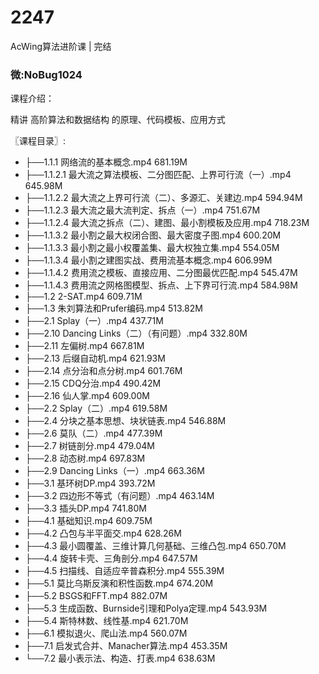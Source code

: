 # 2247
AcWing算法进阶课 | 完结
### 微:NoBug1024 


课程介绍：

精讲 高阶算法和数据结构 的原理、代码模板、应用方式

〖课程目录〗:

- ├──1.1.1 网络流的基本概念.mp4  681.19M
- ├──1.1.2.1 最大流之算法模板、二分图匹配、上界可行流（一）.mp4  645.98M
- ├──1.1.2.2 最大流之上界可行流（二）、多源汇、关建边.mp4  594.94M
- ├──1.1.2.3 最大流之最大流判定、拆点（一）.mp4  751.67M
- ├──1.1.2.4 最大流之拆点（二）、建图、最小割模板及应用.mp4  718.23M
- ├──1.1.3.2 最小割之最大权闭合图、最大密度子图.mp4  600.20M
- ├──1.1.3.3 最小割之最小权覆盖集、最大权独立集.mp4  554.05M
- ├──1.1.3.4 最小割之建图实战、费用流基本概念.mp4  606.99M
- ├──1.1.4.2 费用流之模板、直接应用、二分图最优匹配.mp4  545.47M
- ├──1.1.4.3 费用流之网格图模型、拆点、上下界可行流.mp4  584.98M
- ├──1.2 2-SAT.mp4  609.71M
- ├──1.3 朱刘算法和Prufer编码.mp4  513.82M
- ├──2.1 Splay（一）.mp4  437.71M
- ├──2.10 Dancing Links（二）（有问题）.mp4  332.80M
- ├──2.11 左偏树.mp4  667.81M
- ├──2.13 后缀自动机.mp4  621.93M
- ├──2.14 点分治和点分树.mp4  601.76M
- ├──2.15 CDQ分治.mp4  490.42M
- ├──2.16 仙人掌.mp4  609.00M
- ├──2.2 Splay（二）.mp4  619.58M
- ├──2.4 分块之基本思想、块状链表.mp4  546.88M
- ├──2.6 莫队（二）.mp4  477.39M
- ├──2.7 树链剖分.mp4  479.04M
- ├──2.8 动态树.mp4  697.83M
- ├──2.9 Dancing Links（一）.mp4  663.36M
- ├──3.1 基环树DP.mp4  393.72M
- ├──3.2 四边形不等式（有问题）.mp4  463.14M
- ├──3.3 插头DP.mp4  741.80M
- ├──4.1 基础知识.mp4  609.75M
- ├──4.2 凸包与半平面交.mp4  628.26M
- ├──4.3 最小圆覆盖、三维计算几何基础、三维凸包.mp4  650.70M
- ├──4.4 旋转卡壳、三角剖分.mp4  647.57M
- ├──4.5 扫描线、自适应辛普森积分.mp4  555.39M
- ├──5.1 莫比乌斯反演和积性函数.mp4  674.20M
- ├──5.2 BSGS和FFT.mp4  882.07M
- ├──5.3 生成函数、Burnside引理和Polya定理.mp4  543.93M
- ├──5.4 斯特林数、线性基.mp4  621.70M
- ├──6.1 模拟退火、爬山法.mp4  560.07M
- ├──7.1 启发式合并、Manacher算法.mp4  453.35M
- └──7.2 最小表示法、构造、打表.mp4  638.63M
